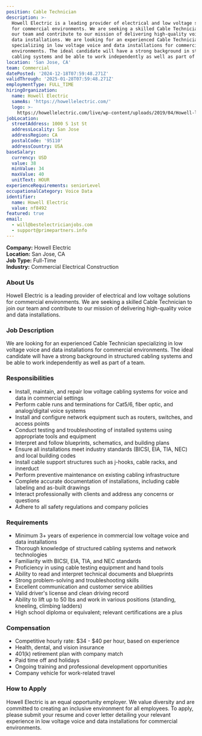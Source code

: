 ```yaml
---
position: Cable Technician
description: >-
  Howell Electric is a leading provider of electrical and low voltage solutions
  for commercial environments. We are seeking a skilled Cable Technician to join
  our team and contribute to our mission of delivering high-quality voice and
  data installations. We are looking for an experienced Cable Technician
  specializing in low voltage voice and data installations for commercial
  environments. The ideal candidate will have a strong background in structured
  cabling systems and be able to work independently as well as part of a team.
location: 'San Jose, CA'
team: Commercial
datePosted: '2024-12-18T07:59:48.271Z'
validThrough: '2025-01-28T07:59:48.271Z'
employmentType: FULL_TIME
hiringOrganization:
  name: Howell Electric
  sameAs: 'https://howellelectric.com/'
  logo: >-
    https://howellelectric.com/live/wp-content/uploads/2019/04/Howell-logo-img.png
jobLocation:
  streetAddress: 1000 S 1st St
  addressLocality: San Jose
  addressRegion: CA
  postalCode: '95110'
  addressCountry: USA
baseSalary:
  currency: USD
  value: 38
  minValue: 34
  maxValue: 40
  unitText: HOUR
experienceRequirements: seniorLevel
occupationalCategory: Voice Data
identifier:
  name: Howell Electric
  value: nf8492
featured: true
email:
  - will@bestelectricianjobs.com
  - support@primepartners.info
---
```


**Company:** Howell Electric  
**Location:** San Jose, CA  
**Job Type:** Full-Time  
**Industry:** Commercial Electrical Construction  

### About Us
Howell Electric is a leading provider of electrical and low voltage solutions for commercial environments. We are seeking a skilled Cable Technician to join our team and contribute to our mission of delivering high-quality voice and data installations.

### Job Description
We are looking for an experienced Cable Technician specializing in low voltage voice and data installations for commercial environments. The ideal candidate will have a strong background in structured cabling systems and be able to work independently as well as part of a team.

### Responsibilities
- Install, maintain, and repair low voltage cabling systems for voice and data in commercial settings
- Perform cable runs and terminations for Cat5/6, fiber optic, and analog/digital voice systems
- Install and configure network equipment such as routers, switches, and access points
- Conduct testing and troubleshooting of installed systems using appropriate tools and equipment
- Interpret and follow blueprints, schematics, and building plans
- Ensure all installations meet industry standards (BICSI, EIA, TIA, NEC) and local building codes
- Install cable support structures such as j-hooks, cable racks, and innerduct
- Perform preventive maintenance on existing cabling infrastructure
- Complete accurate documentation of installations, including cable labeling and as-built drawings
- Interact professionally with clients and address any concerns or questions
- Adhere to all safety regulations and company policies

### Requirements
- Minimum 3+ years of experience in commercial low voltage voice and data installations
- Thorough knowledge of structured cabling systems and network technologies
- Familiarity with BICSI, EIA, TIA, and NEC standards
- Proficiency in using cable testing equipment and hand tools
- Ability to read and interpret technical documents and blueprints
- Strong problem-solving and troubleshooting skills
- Excellent communication and customer service abilities
- Valid driver's license and clean driving record
- Ability to lift up to 50 lbs and work in various positions (standing, kneeling, climbing ladders)
- High school diploma or equivalent; relevant certifications are a plus

### Compensation
- Competitive hourly rate: $34 - $40 per hour, based on experience
- Health, dental, and vision insurance
- 401(k) retirement plan with company match
- Paid time off and holidays
- Ongoing training and professional development opportunities
- Company vehicle for work-related travel

### How to Apply
Howell Electric is an equal opportunity employer. We value diversity and are committed to creating an inclusive environment for all employees.
To apply, please submit your resume and cover letter detailing your relevant experience in low voltage voice and data installations for commercial environments.
